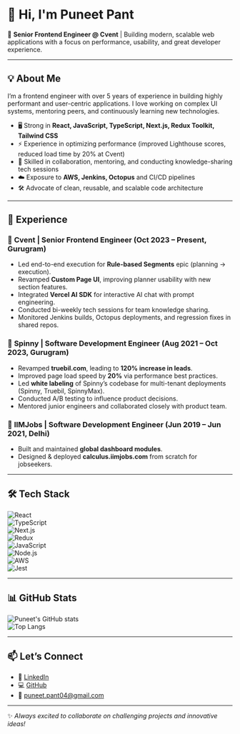 # 👋 Hi, I'm Puneet Pant  

🚀 **Senior Frontend Engineer @ Cvent** | Building modern, scalable web applications with a focus on performance, usability, and great developer experience.  

---

## 💡 About Me
I’m a frontend engineer with over 5 years of experience in building highly performant and user-centric applications. I love working on complex UI systems, mentoring peers, and continuously learning new technologies.  

- 🖥️ Strong in **React, JavaScript, TypeScript, Next.js, Redux Toolkit, Tailwind CSS**  
- ⚡ Experience in optimizing performance (improved Lighthouse scores, reduced load time by 20% at Cvent)  
- 🤝 Skilled in collaboration, mentoring, and conducting knowledge-sharing tech sessions  
- ☁️ Exposure to **AWS, Jenkins, Octopus** and CI/CD pipelines  
- 🛠️ Advocate of clean, reusable, and scalable code architecture  

---

## 🏢 Experience  

### 🔹 **Cvent | Senior Frontend Engineer** (Oct 2023 – Present, Gurugram)  
- Led end-to-end execution for **Rule-based Segments** epic (planning → execution).  
- Revamped **Custom Page UI**, improving planner usability with new section features.  
- Integrated **Vercel AI SDK** for interactive AI chat with prompt engineering.  
- Conducted bi-weekly tech sessions for team knowledge sharing.  
- Monitored Jenkins builds, Octopus deployments, and regression fixes in shared repos.  

### 🔹 **Spinny | Software Development Engineer** (Aug 2021 – Oct 2023, Gurugram)  
- Revamped **truebil.com**, leading to **120% increase in leads**.
- Improved page load speed by **20%** via performance best practices.  
- Led **white labeling** of Spinny’s codebase for multi-tenant deployments (Spinny, Truebil, SpinnyMax).  
- Conducted A/B testing to influence product decisions.  
- Mentored junior engineers and collaborated closely with product team.  

### 🔹 **IIMJobs | Software Development Engineer** (Jun 2019 – Jun 2021, Delhi)  
- Built and maintained **global dashboard modules**.  
- Designed & deployed **calculus.iimjobs.com** from scratch for jobseekers.  

---

## 🛠️ Tech Stack  

![React](https://img.shields.io/badge/-React-61DAFB?style=for-the-badge&logo=react&logoColor=black)  
![TypeScript](https://img.shields.io/badge/-TypeScript-007ACC?style=for-the-badge&logo=typescript&logoColor=white)  
![Next.js](https://img.shields.io/badge/-Next.js-000000?style=for-the-badge&logo=next.js)  
![Redux](https://img.shields.io/badge/-Redux-764ABC?style=for-the-badge&logo=redux&logoColor=white)  
![JavaScript](https://img.shields.io/badge/-JavaScript-F7DF1E?style=for-the-badge&logo=javascript&logoColor=black)  
![Node.js](https://img.shields.io/badge/-Node.js-339933?style=for-the-badge&logo=node.js&logoColor=white)  
![AWS](https://img.shields.io/badge/-AWS-232F3E?style=for-the-badge&logo=amazon-aws)  
![Jest](https://img.shields.io/badge/-Jest-C21325?style=for-the-badge&logo=jest&logoColor=white)  

---

## 📊 GitHub Stats  

![Puneet's GitHub stats](https://github-readme-stats.vercel.app/api?username=PuneetPant&show_icons=true&theme=tokyonight)  
![Top Langs](https://github-readme-stats.vercel.app/api/top-langs/?username=PuneetPant&layout=compact&theme=tokyonight)  

---

## 📫 Let’s Connect  
- 💼 [LinkedIn](https://www.linkedin.com/in/puneetpant20/)  
- 💻 [GitHub](https://github.com/PuneetPant)  
- 📧 puneet.pant04@gmail.com  

---
✨ *Always excited to collaborate on challenging projects and innovative ideas!*  
